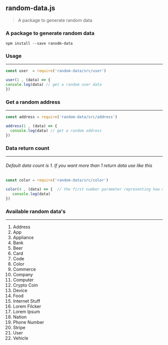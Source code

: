 ##  random-data.js

> A package to generate random data

 ### A package to generate random data

    npm install --save ranodm-data
### Usage
------------

  ```javascript
const user  = require('random-data/src/user')

user(1 , (data) => {
  console.log(data) // get a random user data
})
```
### Get a random address
------------
```javascript
const address = require('random-data/src/address')

address(1 , (data) => {
  console.log(data) // get a random address
})
```
### Data return count
------------
###### Default data count is 1. If you want more than 1 return data use like this
```javascript
const color = require('random-data/src/color')

color(4 , (data) => {  // the first number parameter representing how much data should return
   console.log(data)
})

```
### Available random data's
------------

1. Address
1. App
1. Appliance
1. Bank
1. Beer
1. Card
1. Code
1. Color
1. Commerce
1. Company
1. Computer
1. Crypto Coin
1. Device
1. Food
1. Internet Stuff
1. Lorem Filcker
1. Lorem Ipsum
1. Nation
1. Phone Number
1. Stripe
1. User
1. Vehicle
